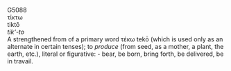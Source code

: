 <body>
  <p>G5088<br>  τίκτω  <br> tiktō  <br><i>tik‘-to </i><br>A strengthened from of a primary word   τέκω    tekō   (which is used only as an alternate in certain tenses); to <i>produce</i> (from seed, as a mother, a plant, the earth, etc.), literal or figurative: - bear, be born, bring forth, be delivered, be in travail.<br></p>
 </body>